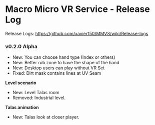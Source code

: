 # Macro Micro VR Service - Release Log
Release Logs: https://github.com/xavier150/MMVS/wiki/Release-logs

###  v0.2.0 Alpha

- New: You can choose hand type (Index or others)
- New: Better rub zone to have the shape of the hand
- New: Desktop users can play without VR Set
- Fixed: Dirt mask contains lines at UV Seam


**Level scenario**
- New: Level Talas room
- Removed: Industrial level.


**Talas animation**
- New: Talas look at closer player.
